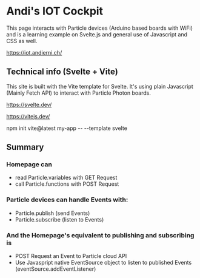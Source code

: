 # Andi's IOT Cockpit

This page interacts with Particle devices (Arduino based boards with WiFi) and is a learning example on Svelte.js and general use of Javascript and CSS as well.

https://iot.andierni.ch/

## Technical info (Svelte + Vite)

This site is built with the Vite template for Svelte. It's using plain Javascript (Mainly Fetch API) to interact with Particle Photon boards.

https://svelte.dev/

https://vitejs.dev/

npm init vite@latest my-app -- --template svelte

## Summary

### Homepage can
- read Particle.variables with GET Request
- call Particle.functions with POST Request

### Particle devices can handle Events with:
- Particle.publish (send Events)
- Particle.subscribe (listen to Events)

### And the Homepage's equivalent to publishing and subscribing is
- POST Request an Event to Particle cloud API
- Use Javaspript native EventSource object to listen to published Events (eventSource.addEventListener)
